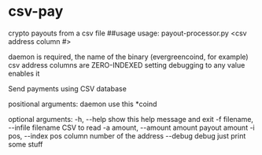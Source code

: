 # csv-pay
crypto payouts from a csv file
##usage
usage: payout-processor.py <daemon> <filename> <amount> <csv address column #> <debugging>

daemon is required, the name of the binary (evergreencoind, for example)
csv address columns are ZERO-INDEXED
setting debugging to any value enables it


Send payments using CSV database

positional arguments:
  daemon                use this *coind

optional arguments:
  -h, --help            show this help message and exit
  -f filename, --infile filename
                        CSV to read
  -a amount, --amount amount
                        payout amount
  -i pos, --index pos   column number of the address
  --debug debug         just print some stuff
